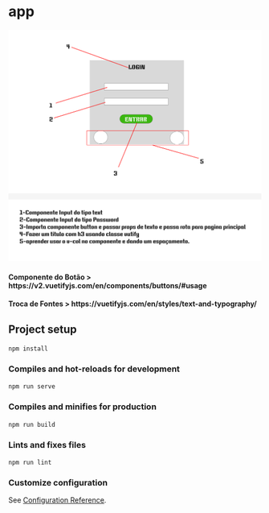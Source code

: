 # app

<img src="./projeto.png">


<h4>Componente do Botão >   https://v2.vuetifyjs.com/en/components/buttons/#usage</h4>

<h4>Troca de Fontes >  https://vuetifyjs.com/en/styles/text-and-typography/</h4>



## Project setup
```
npm install
```

### Compiles and hot-reloads for development
```
npm run serve
```

### Compiles and minifies for production
```
npm run build
```

### Lints and fixes files
```
npm run lint
```

### Customize configuration
See [Configuration Reference](https://cli.vuejs.org/config/).
